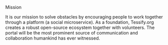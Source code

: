 Mission

It is our mission to solve obstacles by encouraging people to work together through a platform (a social microservice). As a foundation, Tessify.org creates a robust open-source ecosystem together with volunteers. The portal will be the most prominent source of communication and collaboration humankind has ever witnessed.

